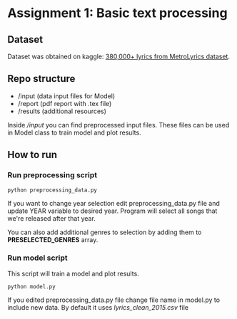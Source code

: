 # Assignment 1: Basic text processing

## Dataset
Dataset was obtained on kaggle: [380,000+ lyrics from MetroLyrics dataset](https://www.kaggle.com/gyani95/380000-lyrics-from-metrolyrics).

## Repo structure

- /input (data input files for Model)
- /report (pdf report with .tex file)
- /results (additional resources)

Inside _/input_ you can find preprocessed input files. These files can be used in Model class to train model and plot results.

 

## How to run

### Run preprocessing script

`python preprocessing_data.py`

If you want to change year selection edit preprocessing_data.py file and update YEAR variable to desired year. Program will select all songs that we're released after that year.

You can also add additional genres to selection by adding them to __PRESELECTED_GENRES__ array.

### Run model script

This script will train a model and plot results.

`python model.py`

If you edited preprocessing_data.py file change file name in model.py to include new data. By default it uses _lyrics_clean_2015.csv_ file

